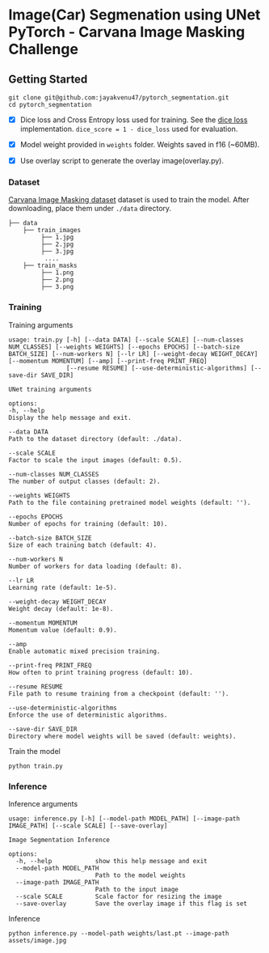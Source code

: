 # Image(Car) Segmenation using UNet PyTorch - Carvana Image Masking Challenge





## Getting Started

```
git clone git@github.com:jayakvenu47/pytorch_segmentation.git
cd pytorch_segmentation
```

- [x] Dice loss and Cross Entropy loss used for training. See the [dice loss](unet/utils/loss.py) implementation. `dice_score = 1 - dice_loss` used for evaluation.
- [x] Model weight provided in `weights` folder. Weights saved in f16 (~60MB).
- [x] Use overlay script to generate the overlay image(overlay.py).



### Dataset

[Carvana Image Masking dataset](https://www.kaggle.com/c/carvana-image-masking-challenge/data) dataset is used to train the model. After downloading, place them under `./data` directory.

```
├── data
    ├── train_images
         ├── 1.jpg
         ├── 2.jpg
         ├── 3.jpg
          ....
    ├── train_masks
         ├── 1.png
         ├── 2.png
         ├── 3.png
```

### Training

Training arguments

```
usage: train.py [-h] [--data DATA] [--scale SCALE] [--num-classes NUM_CLASSES] [--weights WEIGHTS] [--epochs EPOCHS] [--batch-size BATCH_SIZE] [--num-workers N] [--lr LR] [--weight-decay WEIGHT_DECAY] [--momentum MOMENTUM] [--amp] [--print-freq PRINT_FREQ]
                [--resume RESUME] [--use-deterministic-algorithms] [--save-dir SAVE_DIR]

UNet training arguments

options:
-h, --help
Display the help message and exit.

--data DATA
Path to the dataset directory (default: ./data).

--scale SCALE
Factor to scale the input images (default: 0.5).

--num-classes NUM_CLASSES
The number of output classes (default: 2).

--weights WEIGHTS
Path to the file containing pretrained model weights (default: '').

--epochs EPOCHS
Number of epochs for training (default: 10).

--batch-size BATCH_SIZE
Size of each training batch (default: 4).

--num-workers N
Number of workers for data loading (default: 8).

--lr LR
Learning rate (default: 1e-5).

--weight-decay WEIGHT_DECAY
Weight decay (default: 1e-8).

--momentum MOMENTUM
Momentum value (default: 0.9).

--amp
Enable automatic mixed precision training.

--print-freq PRINT_FREQ
How often to print training progress (default: 10).

--resume RESUME
File path to resume training from a checkpoint (default: '').

--use-deterministic-algorithms
Enforce the use of deterministic algorithms.

--save-dir SAVE_DIR
Directory where model weights will be saved (default: weights).
```

Train the model

```commandline
python train.py
```

### Inference

Inference arguments

```
usage: inference.py [-h] [--model-path MODEL_PATH] [--image-path IMAGE_PATH] [--scale SCALE] [--save-overlay]

Image Segmentation Inference

options:
  -h, --help            show this help message and exit
  --model-path MODEL_PATH
                        Path to the model weights
  --image-path IMAGE_PATH
                        Path to the input image
  --scale SCALE         Scale factor for resizing the image
  --save-overlay        Save the overlay image if this flag is set
```

Inference

```
python inference.py --model-path weights/last.pt --image-path assets/image.jpg
```